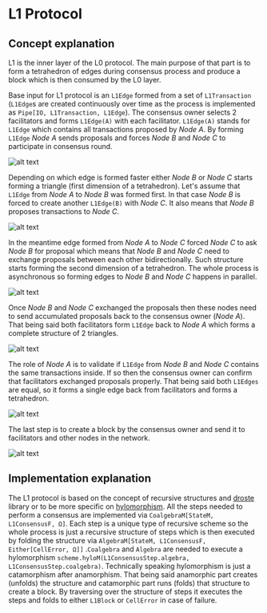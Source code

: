 # L1 Protocol

## Concept explanation

L1 is the inner layer of the L0 protocol. The main purpose of that part is to form a tetrahedron of edges during
consensus process and produce a block which is then consumed by the L0 layer.

Base input for L1 protocol is an `L1Edge` formed from a set of `L1Transaction` (`L1Edge`s are created continuously over time
as the process is implemented as `Pipe[IO, L1Transaction, L1Edge`).
The consensus owner selects 2 facilitators and forms `L1Edge(A)` with each facilitator. `L1Edge(A)` stands for `L1Edge` which
contains all transactions proposed by _Node A_. By forming `L1Edge` _Node A_ sends proposals
and forces _Node B_ and _Node C_ to participate in consensus round.

![alt text](img/l1_0.jpeg "L1")

Depending on which edge is formed faster either _Node B_ or _Node C_ starts forming a triangle (first dimension of a tetrahedron).
Let's assume that `L1Edge` from _Node A_ to _Node B_ was formed first. In that case _Node B_ is forced to create another `L1Edge(B)`
with _Node C_. It also means that _Node B_ proposes transactions to _Node C_.

![alt text](img/l1_1a.jpeg "L1_A")

In the meantime edge formed from _Node A_ to  _Node C_ forced _Node C_ to ask _Node B_ for proposal which means that
_Node B_ and _Node C_ need to exchange proposals between each other bidirectionally. Such structure starts forming the second dimension
of a tetrahedron. The whole process is asynchronous so forming edges to _Node B_ and _Node C_ happens in parallel.

![alt text](img/l1_1b.jpeg "L1_B")

Once _Node B_ and _Node C_ exchanged the proposals then these nodes need to send accumulated proposals back to the consensus
owner (_Node A_). That being said both facilitators form `L1Edge` back to _Node A_ which forms a complete structure of 2 triangles.

![alt text](img/l1_2.jpeg "L1_2")

The role of _Node A_ is to validate if `L1Edge` from _Node B_ and _Node C_ contains the same transactions inside. If so then
the consensus owner can confirm that facilitators exchanged proposals properly. That being said both `L1Edges` are equal, so it forms a single edge back from facilitators and forms a tetrahedron.

![alt text](img/l1_3.jpeg "L1_3")

The last step is to create a block by the consensus owner and send it to facilitators and other nodes in the network.

![alt text](img/l1_4.jpeg "L1_4")

## Implementation explanation

The L1 protocol is based on the concept of recursive structures and [droste](https://github.com/higherkindness/droste "droste") library or to be more specific on
[hylomorphism](https://en.wikipedia.org/wiki/Hylomorphism_(computer_science) "Hylomorphism").
All the steps needed to perform a consensus are implemented via `CoalgebraM[StateM, L1ConsensusF, Ω]`. Each step is a unique type
of recursive scheme so the whole process is just a recursive structure of steps which is then executed by folding the structure
via `AlgebraM[StateM, L1ConsensusF, Either[CellError, Ω]]` .`Coalgebra` and `Algebra` are needed to execute a hylomorphism `scheme.hyloM(L1ConsensusStep.algebra, L1ConsensusStep.coalgebra)`.
Technically speaking hylomorphism is just a catamorphism after anamorphism. That being said anamorphic part creates (unfolds) the structure
and catamorphic part runs (folds) that structure to create a block. By traversing over the structure of steps it executes the steps and folds
to either `L1Block` or `CellError` in case of failure.
